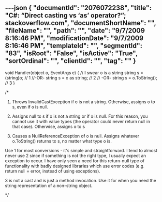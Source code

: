 ---json
{
  "documentId": "2076072238",
  "title": "C#: “Direct casting vs ‘as’ operator?”; stackoverflow.com",
  "documentShortName": "",
  "fileName": "",
  "path": "",
  "date": "9/7/2009 8:16:46 PM",
  "modificationDate": "9/7/2009 8:16:46 PM",
  "templateId": "",
  "segmentId": "83",
  "isRoot": "False",
  "isActive": "True",
  "sortOrdinal": "",
  "clientId": "",
  "tag": ""
}
---

void Handler(object o, EventArgs e)
{
   // I swear o is a string
   string s = (string)o; // 1
   //-OR-
   string s = o as string; // 2
   // -OR-
   string s = o.ToString(); // 3
}

/*

1. Throws InvalidCastException if o is not a string. Otherwise, assigns o to s, even if o is null.

2. Assigns null to s if o is not a string or if o is null. For this reason, you cannot use it with value types (the operator could never return null in that case). Otherwise, assigns o to s

3. Causes a NullReferenceException of o is null. Assigns whatever o.ToString() returns to s, no matter what type o is.

Use 1 for most conversions - it's simple and straightforward. I tend to almost never use 2 since if something is not the right type, I usually expect an exception to occur. I have only seen a need for this return-null type of functionality with badly designed libraries which use error codes (e.g. return null = error, instead of using exceptions).

3 is not a cast and is just a method invocation. Use it for when you need the string representation of a non-string object.

*/
